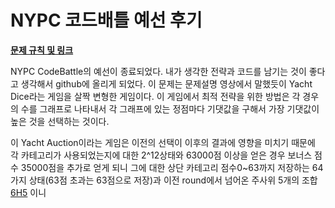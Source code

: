 # NYPC 코드배틀 예선 후기

**[문제 규칙 및 링크](https://nypc.github.io/2025-codebattle/online_1)**


NYPC CodeBattle의 예선이 종료되었다. 내가 생각한 전략과 코드를 남기는 것이 좋다고 생각해서 github에 올리게 되었다. 
이 문제는 문제설명 영상에서 말했듯이 Yacht Dice라는 게임을 살짝 변형한 게임이다. 이 게임에서 최적 전략을 위한 방법은 각 경우의 수를 그래프로 나타내서 각 그래프에 있는 정점마다 기댓값을 구해서 가장 기댓값이 높은 것을 선택하는 것이다. 

이 Yacht Auction이라는 게임은 이전의 선택이 이후의 결과에 영향을 미치기 때문에 각 카테고리가 사용되었는지에 대한 2^12상태와 63000점 이상을 얻은 경우 보너스 점수 35000점을 추가로 얻게 되니 그에 대한 상단 카테고리 점수0~63까지 저장하는 64가지 상태(63점 초과는 63점으로 저장)과 이전 round에서 넘어온 주사위 5개의 조합 [6H5](https://latex.codecogs.com/svg.latex?{}_{6}H_{5}%20=%20\binom{10}{5}%20=%20252)
이니 
